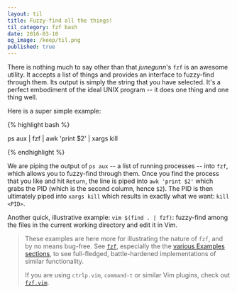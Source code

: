 ```yaml
---
layout: til
title: Fuzzy-find all the things!
til_category: fzf bash
date: 2016-03-10
og_image: /keep/til.png
published: true
---
```


There is nothing much to say other than that _junegunn_'s `fzf` is an awesome utility. It accepts a list of things and provides an interface to fuzzy-find through them. Its output is simply the string that you have selected. It's a perfect embodiment of the ideal UNIX program -- it does one thing and one thing well.

Here is a super simple example:

{% highlight  bash %}

ps aux | fzf | awk 'print $2' | xargs kill

{% endhighlight %}

We are piping the output of `ps aux` -- a list of running processes -- into `fzf`, which allows you to fuzzy-find through them. Once you find the process that you like and hit `Return`, the line is piped into `awk 'print $2'` which grabs the PID (which is the second column, hence `$2`). The PID is then ultimately piped into `xargs kill` which results in exactly what we want: `kill <PID>`.

Another quick, illustrative example: `vim $(find . | fzf)`: fuzzy-find among the files in the current working directory and edit it in Vim.

> These examples are here more for illustrating the nature of `fzf`, and by no means bug-free. See [`fzf`](https://github.com/junegunn/fzf), especially the the [various Examples sections](https://github.com/junegunn/fzf/wiki/Examples), to see
> full-fledged, battle-hardened implementations of similar functionality.
>
> If you are using `ctrlp.vim`, `command-t` or similar Vim plugins, check out [`fzf.vim`](https://github.com/junegunn/fzf.vim).
